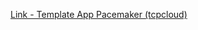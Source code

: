[Link - Template App Pacemaker (tcpcloud)](https://github.com/tcpcloud/Zabbix-Template-Linux-Pacemaker)
